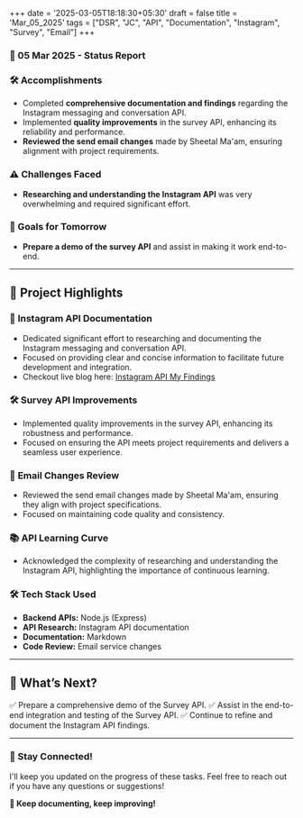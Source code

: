 +++
date = '2025-03-05T18:18:30+05:30'
draft = false
title = 'Mar_05_2025'
tags = ["DSR", "JC", "API", "Documentation", "Instagram", "Survey", "Email"]
+++

### **📆 05 Mar 2025 - Status Report**

### **🛠 Accomplishments**

<!--more-->

- Completed **comprehensive documentation and findings** regarding the Instagram messaging and conversation API.
- Implemented **quality improvements** in the survey API, enhancing its reliability and performance.
- **Reviewed the send email changes** made by Sheetal Ma'am, ensuring alignment with project requirements.

### **⚠️ Challenges Faced**

- **Researching and understanding the Instagram API** was very overwhelming and required significant effort.

### **🎯 Goals for Tomorrow**

- **Prepare a demo of the survey API** and assist in making it work end-to-end.

---

## 📖 **Project Highlights**

### 📝 **Instagram API Documentation**

- Dedicated significant effort to researching and documenting the Instagram messaging and conversation API.
- Focused on providing clear and concise information to facilitate future development and integration.
- Checkout live blog here: [Instagram API My Findings](/post/jc/instagram/readme)

### 🛠️ **Survey API Improvements**

- Implemented quality improvements in the survey API, enhancing its robustness and performance.
- Focused on ensuring the API meets project requirements and delivers a seamless user experience.

### 📧 **Email Changes Review**

- Reviewed the send email changes made by Sheetal Ma'am, ensuring they align with project specifications.
- Focused on maintaining code quality and consistency.

### 📚 **API Learning Curve**

- Acknowledged the complexity of researching and understanding the Instagram API, highlighting the importance of continuous learning.

### 🛠️ **Tech Stack Used**

- **Backend APIs:** Node.js (Express)
- **API Research:** Instagram API documentation
- **Documentation:** Markdown
- **Code Review:** Email service changes

---

## 🚀 **What’s Next?**

✅ Prepare a comprehensive demo of the Survey API.
✅ Assist in the end-to-end integration and testing of the Survey API.
✅ Continue to refine and document the Instagram API findings.

---

### **💬 Stay Connected!**

I'll keep you updated on the progress of these tasks. Feel free to reach out if you have any questions or suggestions!

**🚀 Keep documenting, keep improving!**
